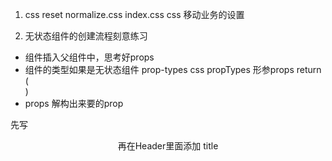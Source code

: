 1. css reset 
normalize.css
index.css css 移动业务的设置

2. 无状态组件的创建流程刻意练习
  - 组件插入父组件中，思考好props
  - 组件的类型如果是无状态组件
   prop-types css propTypes
   形参props
   return (<div></div>)
  - props 解构出来要的prop

先写 <Header /> 再在Header里面添加 title